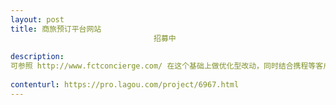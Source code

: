 ```yaml
---                
layout: post       
title: 商旅预订平台网站
                                招募中
           
description: 
可参照 http://www.fctconcierge.com/ 在这个基础上做优化型改动，同时结合携程等客户端下拉式菜单选择，在这两类网页的基础上，优化两者的优点，根据我们的思路改进设计
     
contenturl: https://pro.lagou.com/project/6967.html      
---                 
```

